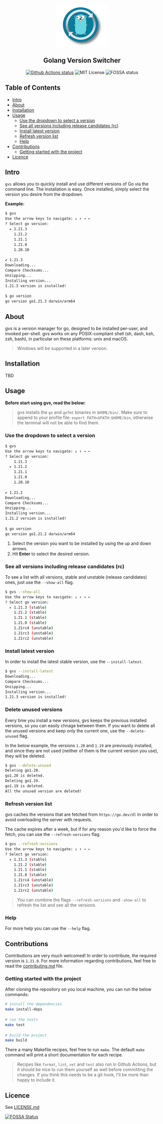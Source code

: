 <p align="center">
  <img alt="GoReleaser Logo" src="./logo.png" height="140" />
  <h2 align="center">Golang Version Switcher</h2>
  <p align="center">
    <a href="https://github.com/VassilisPallas/gvs/actions?workflow=build"><img alt="Github Actions status" src="https://github.com/VassilisPallas/gvs/actions/workflows/actions.yml/badge.svg?branch=main&event=push"/></a>
    <a hre="https://opensource.org/licenses/MIT"><img alt="MIT License" src="https://img.shields.io/badge/License-MIT-blue.svg"/></a>
    <a hre="https://app.fossa.io/projects/git%2Bgithub.com%2FVassilisPallas%2Fgvs?ref=badge_shield"><img alt="FOSSA status" src="https://app.fossa.io/api/projects/git%2Bgithub.com%2FVassilisPallas%2Fgvs.svg?type=shield"/></a>
  </p>
</p>

## Table of Contents

- [Intro](#intro)
- [About](#about)
- [Installation](#installation)
- [Usage](#usage)
    - [Use the dropdown to select a version](#use-the-dropdown-to-select-a-version)
    - [See all versions including release candidates (rc)](#see-all-versions-including-release-candidates-rc)
    - [Install latest version](#install-latest-version)
    - [Refresh version list](#refresh-version-list)
    - [Help](#help)
- [Contributions](#contributions)
    - [Getting started with the project](#getting-started-with-the-project)
- [Licence](#licence)

## Intro

`gvs` allows you to quickly install and use different versions of Go via the command line. The installation is easy. Once installed, simply select the version you desire from the dropdown.

**Example:**
```sh
$ gvs
Use the arrow keys to navigate: ↓ ↑ → ←
? Select go version: 
  ▸ 1.21.3
    1.21.2
    1.21.1
    1.21.0
    1.20.10

✔ 1.21.3
Downloading...
Compare Checksums...
Unzipping...
Installing version...
1.21.3 version is installed!

$ go version
go version go1.21.3 darwin/arm64
```

## About

gvs is a version manager for go, designed to be installed per-user, and invoked per-shell. gvs works on any POSIX-compliant shell (sh, dash, ksh, zsh, bash), in particular on these platforms: unix and macOS.

> Windows will be supported in a later version.

## Installation

TBD

## Usage

**Before start using gvs, read the below:**

> gvs installs the `go` and `gofmt` binaries in `$HOME/bin/`. Make sure to append to your profile file: `export PATH=$PATH:$HOME/bin`, otherwise the terminal will not be able to find them.

### Use the dropdown to select a version

```sh
$ gvs
Use the arrow keys to navigate: ↓ ↑ → ←
? Select go version: 
    1.21.3
  ▸ 1.21.2
    1.21.1
    1.21.0
    1.20.10

✔ 1.21.2
Downloading...
Compare Checksums...
Unzipping...
Installing version...
1.21.2 version is installed!

$ go version
go version go1.21.2 darwin/arm64
```

1. Select the version you want to be installed by using the up and down arrows.
2. Hit **Enter** to select the desired version.

### See all versions including release candidates (rc)

To see a list with all versions, stable and unstable (release candidates) ones, just use the `--show-all` flag.

```sh
$ gvs --show-all
Use the arrow keys to navigate: ↓ ↑ → ←
? Select go version: 
  ▸ 1.21.3 (stable)
    1.21.2 (stable)
    1.21.1 (stable)
    1.21.0 (stable)
    1.21rc4 (unstable)
    1.21rc3 (unstable)
    1.21rc2 (unstable)
```

### Install latest version

In order to install the latest stable version, use the `--install-latest`.

```sh
$ gvs --install-latest
Downloading...
Compare Checksums...
Unzipping...
Installing version...
1.21.3 version is installed!
```

### Delete unused versions

Every time you install a new versions, gvs keeps the previous installed versions, so you can easily chnage between them. If you want to delete all the unused versions and keep only the current one, use the `--delete-unused` flag.

In the below example, the versions `1.20` and `1.19` are previously installed, and since they are not used (neither of them is the current version you use), they will be deleted.

```sh
$ gvs --delete-unused
Deleting go1.20.
go1.20 is deleted.
Deleting go1.19.
go1.19 is deleted.
All the unused version are deleted!
```

### Refresh version list

gvs caches the versions that are fetched from `https://go.dev/dl` in order to avoid overloading the server with requests.

The cache expires after a week, but if for any reason you'd like to force the fetch, you can use the `--refresh-versions` flag.

```sh
$ gvs --refresh-versions
Use the arrow keys to navigate: ↓ ↑ → ←
? Select go version: 
  ▸ 1.21.3 (stable)
    1.21.2 (stable)
    1.21.1 (stable)
    1.21.0 (stable)
    1.21rc4 (unstable)
    1.21rc3 (unstable)
    1.21rc2 (unstable)
```

> You can combine the flags `--refresh-versions` and `-show-all` to refresh the list and see all the versions.

### Help

For more help you can use the `--help` flag.

## Contributions

Contributions are very much welcomed! In order to contribute, the required version is `1.21.0`.
For more information regarding contributions, feel free to read the [contributing.md](./.github/contributing.md) file.

### Getting started with the project

After cloning the repository on you local machine, you can run the below commands:

```sh
# install the dependencies
make install-deps

# run the tests
make test

# build the project
make build
```

There a many Makefile recipes, feel free to run `make`. The default `make` command will print a short documentation for each recipe.

> Recipes like `format`, `lint`, `vet` and `test` also run in Github Actions, but it should be nice to run them yourself as well before committing the changes. If you think this needs to be a git hook, I'll be more than happy to include it.

## Licence

See [LICENSE.md](./LICENSE.md)

[![FOSSA Status](https://app.fossa.io/api/projects/git%2Bgithub.com%2FVassilisPallas%2Fgvs.svg?type=large)](https://app.fossa.io/projects/git%2Bgithub.com%2FVassilisPallas%2Fgvs?ref=badge_large)